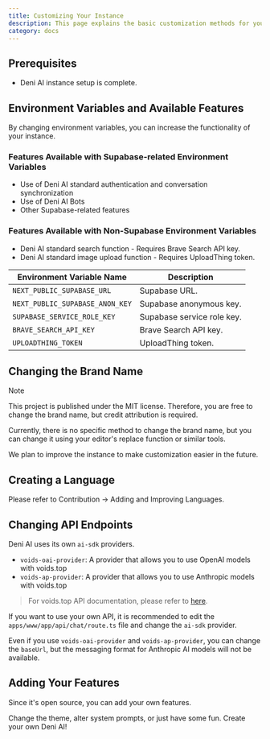 ```yaml
---
title: Customizing Your Instance
description: This page explains the basic customization methods for your created instance.
category: docs
---
```


## Prerequisites

- Deni AI instance setup is complete.

## Environment Variables and Available Features

By changing environment variables, you can increase the functionality of your instance.

### Features Available with Supabase-related Environment Variables

- Use of Deni AI standard authentication and conversation synchronization
- Use of Deni AI Bots
- Other Supabase-related features

### Features Available with Non-Supabase Environment Variables

- Deni AI standard search function - Requires Brave Search API key.
- Deni AI standard image upload function - Requires UploadThing token.

| Environment Variable Name       | Description                |
| ------------------------------- | -------------------------- |
| `NEXT_PUBLIC_SUPABASE_URL`      | Supabase URL.              |
| `NEXT_PUBLIC_SUPABASE_ANON_KEY` | Supabase anonymous key.    |
| `SUPABASE_SERVICE_ROLE_KEY`     | Supabase service role key. |
| `BRAVE_SEARCH_API_KEY`          | Brave Search API key.      |
| `UPLOADTHING_TOKEN`             | UploadThing token.         |

## Changing the Brand Name

> [!NOTE]
> This project is published under the MIT license. Therefore, you are free to change the brand name, but credit attribution is required.

Currently, there is no specific method to change the brand name, but you can change it using your editor's replace function or similar tools.

We plan to improve the instance to make customization easier in the future.

## Creating a Language

Please refer to Contribution -> Adding and Improving Languages.

## Changing API Endpoints

Deni AI uses its own `ai-sdk` providers.

- `voids-oai-provider`: A provider that allows you to use OpenAI models with voids.top
- `voids-ap-provider`: A provider that allows you to use Anthropic models with voids.top

> For voids.top API documentation, please refer to [here](https://voids.top/docs).

If you want to use your own API, it is recommended to edit the `apps/www/app/api/chat/route.ts` file and change the `ai-sdk` provider.

Even if you use `voids-oai-provider` and `voids-ap-provider`, you can change the `baseUrl`, but the messaging format for Anthropic AI models will not be available.

## Adding Your Features

Since it's open source, you can add your own features.

Change the theme, alter system prompts, or just have some fun. Create your own Deni AI!
